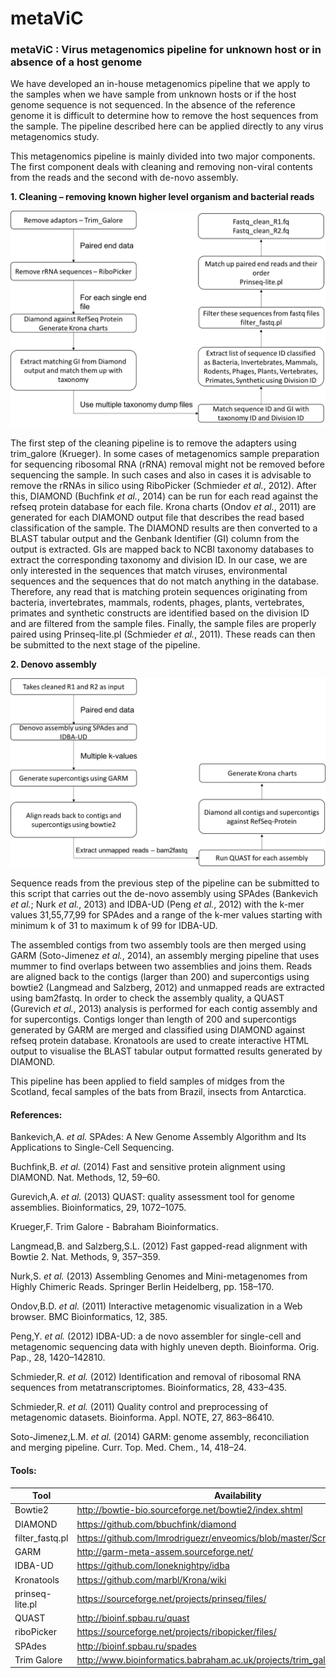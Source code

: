 # metaViC 
<h3>
metaViC : Virus metagenomics pipeline for unknown host or in absence of a host genome
</h3>
We have developed an in-house metagenomics pipeline that we apply to the samples when we have sample from unknown hosts or if the host genome sequence is not sequenced. In the absence of the reference genome it is difficult to determine how to remove the host sequences from the sample. The pipeline described here can be applied directly to any virus metagenomics study. 

This metagenomics pipeline is mainly divided into two major components. The first component deals with cleaning and removing non-viral contents from the reads and the second with de-novo assembly. 

__1. Cleaning – removing known higher level organism and bacterial reads__

![Metagenomics Pipeline step 1](images/Metagenomicspipeline1.png)
  
The first step of the cleaning pipeline is to remove the adapters using trim_galore (Krueger). In some cases of metagenomics sample preparation for sequencing ribosomal RNA (rRNA) removal might not be removed before sequencing the sample. In such cases and also in cases it is advisable to remove the rRNAs in silico using RiboPicker (Schmieder *et al.*, 2012). After this, DIAMOND (Buchfink *et al.*, 2014) can be run for each read against the refseq protein database for each file. Krona charts (Ondov *et al.*, 2011) are generated for each DIAMOND output file that describes the read based classification of the sample. The DIAMOND results are then converted to a BLAST tabular output and the Genbank Identifier (GI) column from the output is extracted. GIs are mapped back to NCBI taxonomy databases to extract the corresponding taxonomy and division ID. In our case, we are only interested in the sequences that match viruses, environmental sequences and the sequences that do not match anything in the database. Therefore, any read that is matching protein sequences originating from bacteria, invertebrates, mammals, rodents, phages, plants, vertebrates, primates and synthetic constructs are identified based on the division ID and are filtered from the sample files. Finally, the sample files are properly paired using Prinseq-lite.pl (Schmieder *et al.*, 2011). These reads can then be submitted to the next stage of the pipeline.

__2. Denovo assembly__

![Metagenomics Pipeline step 2](images/Metagenomicspipeline2.png)
  
Sequence reads from the previous step of the pipeline can be submitted to this script that carries out the de-novo assembly using SPAdes (Bankevich *et al.*; Nurk *et al.*, 2013) and IDBA-UD (Peng *et al.*, 2012) with the k-mer values 31,55,77,99 for SPAdes and a range of the k-mer values starting with minimum k of 31 to maximum k of 99 for IDBA-UD.

The assembled contigs from two assembly tools are then merged using GARM (Soto-Jimenez *et al.*, 2014), an assembly merging pipeline that uses mummer to find overlaps between two assemblies and joins them. Reads are aligned back to the contigs (larger than 200) and supercontigs using bowtie2 (Langmead and Salzberg, 2012) and unmapped reads are extracted using bam2fastq. In order to check the assembly quality, a QUAST (Gurevich *et al.*, 2013) analysis is performed for each contig assembly and for supercontigs. Contigs longer than length of 200 and supercontigs generated by GARM are merged and classified using DIAMOND against refseq protein database. Kronatools are used to create interactive HTML output to visualise the BLAST tabular output formatted results generated by DIAMOND.

This pipeline has been applied to field samples of midges from the Scotland, fecal samples of the bats from Brazil, insects from Antarctica.
  
<h4>
References:
</h4>

Bankevich,A. *et al.* SPAdes: A New Genome Assembly Algorithm and Its Applications to Single-Cell Sequencing. 

Buchfink,B. *et al.* (2014) Fast and sensitive protein alignment using DIAMOND. Nat. Methods, 12, 59–60.

Gurevich,A. *et al.* (2013) QUAST: quality assessment tool for genome assemblies. Bioinformatics, 29, 1072–1075.

Krueger,F. Trim Galore - Babraham Bioinformatics.

Langmead,B. and Salzberg,S.L. (2012) Fast gapped-read alignment with Bowtie 2. Nat. Methods, 9, 357–359.

Nurk,S. *et al.* (2013) Assembling Genomes and Mini-metagenomes from Highly Chimeric Reads. Springer Berlin Heidelberg, pp. 158–170.

Ondov,B.D. *et al.* (2011) Interactive metagenomic visualization in a Web browser. BMC Bioinformatics, 12, 385.

Peng,Y. *et al.* (2012) IDBA-UD: a de novo assembler for single-cell and metagenomic sequencing data with highly uneven depth. Bioinforma. Orig. Pap., 28, 1420–142810.

Schmieder,R. *et al.* (2012) Identification and removal of ribosomal RNA sequences from metatranscriptomes. Bioinformatics, 28, 433–435.

Schmieder,R. *et al.* (2011) Quality control and preprocessing of metagenomic datasets. Bioinforma. Appl. NOTE, 27, 863–86410.

Soto-Jimenez,L.M. *et al.* (2014) GARM: genome assembly, reconciliation and merging pipeline. Curr. Top. Med. Chem., 14, 418–24.

<h4>
Tools:
</h4>


<table>
<thead>
<tr>
<th>Tool</th>
<th align="center">Availability</th>
</tr>
</thead>
<tbody>
<tr>
<td>Bowtie2</td>
<td align="left"> <a href ="http://bowtie-bio.sourceforge.net/bowtie2/index.shtml">http://bowtie-bio.sourceforge.net/bowtie2/index.shtml</a>
</td>
</tr>
<tr>
<td>DIAMOND</td>
<td align="left"> <a href ="https://github.com/bbuchfink/diamond">https://github.com/bbuchfink/diamond</a>
</td>
</tr>
<td>filter_fastq.pl </td>
<td align="left"> <a href ="https://github.com/lmrodriguezr/enveomics/blob/master/Scripts/FastQ.filter.pl">https://github.com/lmrodriguezr/enveomics/blob/master/Scripts/FastQ.filter.pl</a>
</td>
</tr>
<td>GARM</td>
<td align="left"> <a href ="http://garm-meta-assem.sourceforge.net/">http://garm-meta-assem.sourceforge.net/</a>
</td>
</tr>
<td>IDBA-UD</td>
<td align="left"> <a href ="https://github.com/loneknightpy/idba">https://github.com/loneknightpy/idba</a>
</td>
</tr>
<td>Kronatools</td>
<td align="left"> <a href ="https://github.com/marbl/Krona/wiki">https://github.com/marbl/Krona/wiki</a>
</td>
</tr>
<td>prinseq-lite.pl</td>
<td align="left"> <a href ="https://sourceforge.net/projects/prinseq/files/">https://sourceforge.net/projects/prinseq/files/</a>
</td>
</tr>
<td>QUAST</td>
<td align="left"> <a href ="http://bioinf.spbau.ru/quast">http://bioinf.spbau.ru/quast</a>
</td>
</tr>
<td>riboPicker</td>
<td align="left"> <a href ="https://sourceforge.net/projects/ribopicker/files/">https://sourceforge.net/projects/ribopicker/files/</a>
</td>
</tr>
<td>SPAdes</td>
<td align="left"> <a href ="http://bioinf.spbau.ru/spades">http://bioinf.spbau.ru/spades</a>
</td>
</tr>
<td>Trim Galore</td>
<td align="left"> <a href ="http://www.bioinformatics.babraham.ac.uk/projects/trim_galore/">http://www.bioinformatics.babraham.ac.uk/projects/trim_galore/</a>
</td>
</tr>
</tbody>
</table>


